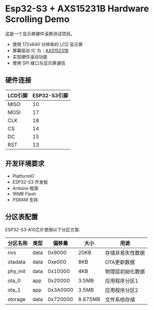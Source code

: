 # Esp32-S3 + AXS15231B Hardware Scrolling Demo

这是一个显示屏硬件滚屏测试项目。

- 使用 172x640 分辨率的 LCD 显示屏
- 屏幕驱动 IC 为：[AXS15231B](doc/AXS15231B_Datasheet_V0.5_20230306.pdf) 
- 实现硬件滚动功能
- 使用 SPI 接口与显示屏通信

## 硬件连接

| LCD引脚 | ESP32-S3引脚 |
|---------|--------------|
| MISO    | 10          |
| MOSI    | 17          |
| CLK     | 18          |
| CS      | 14          |
| DC      | 15          |
| RST     | 13          |

## 开发环境要求

- PlatformIO
- ESP32-S3 开发板
- Arduino 框架
- 16MB Flash
- PSRAM 支持 

## 分区表配置

ESP32-S3-A10芯片使用以下分区方案:

| 分区名称 | 类型 | 偏移量 | 大小 | 用途 |
|---------|------|-------|------|-----|
| nvs      | data | 0x9000  | 20KB | 存储非易失性数据 |
| otadata  | data | 0xe000  | 8KB  | OTA更新数据 |
| phy_init | data | 0x10000 | 4KB  | 物理层初始化数据 |
| ota_0    | app  | 0x20000 | 3.5MB | 应用程序分区1 |
| ota_1    | app  | 0x3A0000| 3.5MB | 应用程序分区2 |
| storage  | data | 0x720000| 8.875MB | 文件系统存储 | 